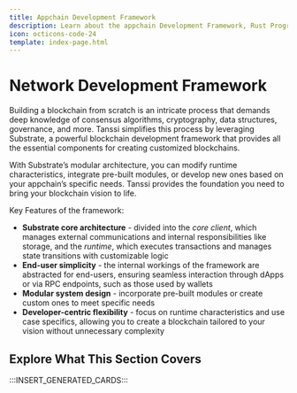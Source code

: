 ```yaml
---
title: Appchain Development Framework
description: Learn about the appchain Development Framework, Rust Programming Language, Substrate and its features, including XCM and ready-to-use pallets for your Runtime.
icon: octicons-code-24
template: index-page.html
---
```


# Network Development Framework

Building a blockchain from scratch is an intricate process that demands deep knowledge of consensus algorithms, cryptography, data structures, governance, and more. Tanssi simplifies this process by leveraging Substrate, a powerful blockchain development framework that provides all the essential components for creating customized blockchains.

With Substrate’s modular architecture, you can modify runtime characteristics, integrate pre-built modules, or develop new ones based on your appchain’s specific needs. Tanssi provides the foundation you need to bring your blockchain vision to life.

Key Features of the framework:

- **Substrate core architecture** - divided into the _core client_, which manages external communications and internal responsibilities like storage, and the _runtime_, which executes transactions and manages state transitions with customizable logic
- **End-user simplicity** - the internal workings of the framework are abstracted for end-users, ensuring seamless interaction through dApps or via RPC endpoints, such as those used by wallets
- **Modular system design** - incorporate pre-built modules or create custom ones to meet specific needs
- **Developer-centric flexibility** - focus on runtime characteristics and use case specifics, allowing you to create a blockchain tailored to your vision without unnecessary complexity

## Explore What This Section Covers

:::INSERT_GENERATED_CARDS:::